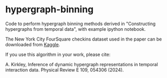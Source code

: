 # hypergraph-binning

Code to perform hypergraph binning methods derived in "Constructing hypergraphs from temporal data", with example ipython notebook.

The New York City FourSquare checkins dataset used in the paper can be downloaded from [Kaggle](https://www.kaggle.com/datasets/chetanism/foursquare-nyc-and-tokyo-checkin-dataset?resource=download).

If you use this algorithm in your work, please cite:

A. Kirkley, Inference of dynamic hypergraph representations in temporal interaction data. Physical Review E 109, 054306 (2024).

